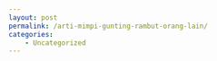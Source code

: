 ```yaml
---
layout: post
permalink: /arti-mimpi-gunting-rambut-orang-lain/
categories:
    - Uncategorized
---
```


